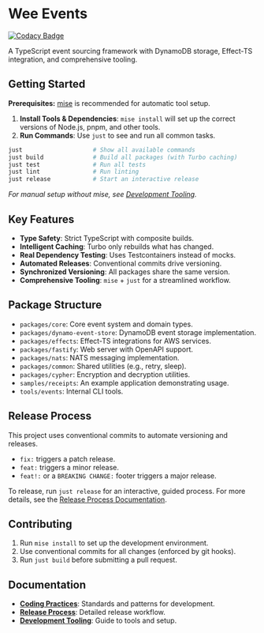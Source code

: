 # Wee Events

[![Codacy Badge](https://app.codacy.com/project/badge/Grade/518416c1092549ab858b18800ccef0e1)](https://www.codacy.com/gh/weegigs/wee-events/dashboard?utm_source=github.com&utm_medium=referral&utm_content=weegigs/wee-events&utm_campaign=Badge_Grade)

A TypeScript event sourcing framework with DynamoDB storage, Effect-TS integration, and comprehensive tooling.

## Getting Started

**Prerequisites:** [mise](https://mise.jdx.dev/) is recommended for automatic tool setup.

1.  **Install Tools & Dependencies**: `mise install` will set up the correct versions of Node.js, pnpm, and other tools.
2.  **Run Commands**: Use `just` to see and run all common tasks.

```sh
just                    # Show all available commands
just build              # Build all packages (with Turbo caching)
just test               # Run all tests
just lint               # Run linting
just release            # Start an interactive release
```

*For manual setup without mise, see [Development Tooling](docs/tooling.md).*

## Key Features

- **Type Safety**: Strict TypeScript with composite builds.
- **Intelligent Caching**: Turbo only rebuilds what has changed.
- **Real Dependency Testing**: Uses Testcontainers instead of mocks.
- **Automated Releases**: Conventional commits drive versioning.
- **Synchronized Versioning**: All packages share the same version.
- **Comprehensive Tooling**: `mise` + `just` for a streamlined workflow.

## Package Structure

- `packages/core`: Core event system and domain types.
- `packages/dynamo-event-store`: DynamoDB event storage implementation.
- `packages/effects`: Effect-TS integrations for AWS services.
- `packages/fastify`: Web server with OpenAPI support.
- `packages/nats`: NATS messaging implementation.
- `packages/common`: Shared utilities (e.g., retry, sleep).
- `packages/cypher`: Encryption and decryption utilities.
- `samples/receipts`: An example application demonstrating usage.
- `tools/events`: Internal CLI tools.

## Release Process

This project uses conventional commits to automate versioning and releases.

- `fix:` triggers a patch release.
- `feat:` triggers a minor release.
- `feat!:` or a `BREAKING CHANGE:` footer triggers a major release.

To release, run `just release` for an interactive, guided process. For more details, see the [Release Process Documentation](docs/release-process.md).

## Contributing

1.  Run `mise install` to set up the development environment.
2.  Use conventional commits for all changes (enforced by git hooks).
3.  Run `just build` before submitting a pull request.

## Documentation

- **[Coding Practices](docs/coding-practices.md)**: Standards and patterns for development.
- **[Release Process](docs/release-process.md)**: Detailed release workflow.
- **[Development Tooling](docs/tooling.md)**: Guide to tools and setup.
